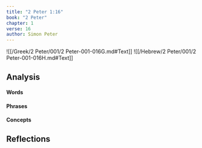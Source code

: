 ```yaml
---
title: "2 Peter 1:16"
book: "2 Peter"
chapter: 1
verse: 16
author: Simon Peter
---
```

![[/Greek/2 Peter/001/2 Peter-001-016G.md#Text]]
![[/Hebrew/2 Peter/001/2 Peter-001-016H.md#Text]]

## Analysis

#### Words

#### Phrases

#### Concepts

## Reflections
